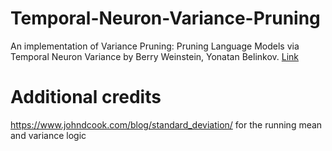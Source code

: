# Temporal-Neuron-Variance-Pruning
An implementation of Variance Pruning: Pruning Language Models via Temporal Neuron Variance by Berry Weinstein, Yonatan Belinkov. [Link](https://openreview.net/forum?id=7d_GchF1e7)

# Additional credits 
https://www.johndcook.com/blog/standard_deviation/ for the running mean and variance logic
